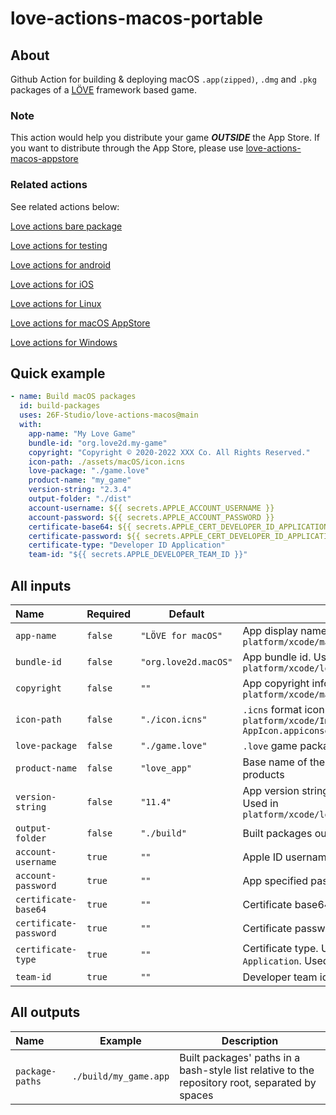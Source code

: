 # love-actions-macos-portable

## About

Github Action for building & deploying macOS `.app(zipped)`, `.dmg` and `.pkg` packages of a [LÖVE](https://love2d.org/) framework based game.

### Note

This action would help you distribute your game ***OUTSIDE*** the App Store.
If you want to distribute through the App Store, please use [love-actions-macos-appstore](https://github.com/marketplace/actions/)

### Related actions

See related actions below:

[Love actions bare package](https://github.com/marketplace/actions/love-actions-bare-package)

[Love actions for testing](https://github.com/marketplace/actions/love-actions-for-testing)

[Love actions for android](https://github.com/marketplace/actions/love-actions-for-android)

[Love actions for iOS](https://github.com/marketplace/actions/love-actions-for-ios)

[Love actions for Linux](https://github.com/marketplace/actions/love-actions-for-linux)

[Love actions for macOS AppStore](https://github.com/marketplace/actions/love-actions-for-macos-appstore)

[Love actions for Windows](https://github.com/marketplace/actions/love-actions-for-windows)

## Quick example

```yaml
- name: Build macOS packages
  id: build-packages
  uses: 26F-Studio/love-actions-macos@main
  with:
    app-name: "My Love Game"
    bundle-id: "org.love2d.my-game"
    copyright: "Copyright © 2020-2022 XXX Co. All Rights Reserved."
    icon-path: ./assets/macOS/icon.icns
    love-package: "./game.love"
    product-name: "my_game"
    version-string: "2.3.4"
    output-folder: "./dist"
    account-username: ${{ secrets.APPLE_ACCOUNT_USERNAME }}
    account-password: ${{ secrets.APPLE_ACCOUNT_PASSWORD }}
    certificate-base64: ${{ secrets.APPLE_CERT_DEVELOPER_ID_APPLICATION }}
    certificate-password: ${{ secrets.APPLE_CERT_DEVELOPER_ID_APPLICATION_PWD }}
    certificate-type: "Developer ID Application"
    team-id: "${{ secrets.APPLE_DEVELOPER_TEAM_ID }}"
```

## All inputs

| Name                     | Required  | Default                | Description                                                                                          |
| :----------------------- | --------- | ---------------------- | ---------------------------------------------------------------------------------------------------- |
| `app-name`             | `false` | `"LÖVE for macOS"`  | App display name. Used in `platform/xcode/macosx/love-macosx.plist`                              |
| `bundle-id`            | `false` | `"org.love2d.macOS"` | App bundle id. Used in `platform/xcode/love.xcodeproj/project.pbxproj`                          |
| `copyright`            | `false` | `""`                 | App copyright info. Used in `platform/xcode/macosx/love-macosx.plist`                           |
| `icon-path`            | `false` | `"./icon.icns"`      | `.icns` format icon's path. Used in `platform/xcode/Images.xcassets/OS X AppIcon.appiconset`  |
| `love-package`         | `false` | `"./game.love"`      | `.love` game package file path                                                                     |
| `product-name`         | `false` | `"love_app"`         | Base name of the package. Used to rename products                                                    |
| `version-string`       | `false` | `"11.4"`             | App version string no more than 3 numbers. Used in `platform/xcode/love.xcodeproj/project.pbxproj` |
| `output-folder`        | `false` | `"./build"`          | Built packages output folder                                                                         |
| `account-username`     | `true`  | `""`                 | Apple ID username. Used to sign the app                                                           |
| `account-password`     | `true`  | `""`                 | App specified password. Used to sign the app                                                      |
| `certificate-base64`   | `true`  | `""`                 | Certificate base64 content. Used to sign the app                                                  |
| `certificate-password` | `true`  | `""`                 | Certificate password. Used to sign the app                                                        |
| `certificate-type`     | `true`  | `""`                 | Certificate type. Usually be `Developer ID Application`. Used to sign the app                |
| `team-id`              | `true`  | `""`                 | Developer team id. Used to sign the app                                                           |

## All outputs

| Name              | Example                 | Description                                                                                     |
| :---------------- | ----------------------- | ----------------------------------------------------------------------------------------------- |
| `package-paths` | `./build/my_game.app` | Built packages' paths in a bash-style list relative to the repository root, separated by spaces |

